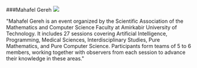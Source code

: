 
###Mahafel Gereh
[![](https://www.irangi.org/uploads/images/4_1560089256_1291127534.png)](https://www.irangi.org/uploads/images/4_1560089256_1291127534.png)

"Mahafel Gereh is an event organized by the Scientific Association of the Mathematics and Computer Science Faculty at Amirkabir University of Technology. It includes 27 sessions covering Artificial Intelligence, Programming, Medical Sciences, Interdisciplinary Studies, Pure Mathematics, and Pure Computer Science. Participants form teams of 5 to 6 members, working together with observers from each session to advance their knowledge in these areas."

